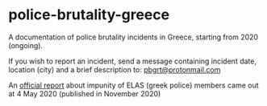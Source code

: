 # police-brutality-greece
A documentation of police brutality incidents in Greece, starting from 2020 (ongoing).

If you wish to report an incident, send a message containing incident date, location (city) and a brief description to:
pbgrt@protonmail.com

An [official report](https://www.reader.gr/news/koinonia/343069/ekthesi-epitropis-alivizatoy-gia-astynomiki-atimorisia-aprothymia-merolipsia) about impunity of ELAS (greek police) members came out at 4 May 2020 (published in November 2020) 


